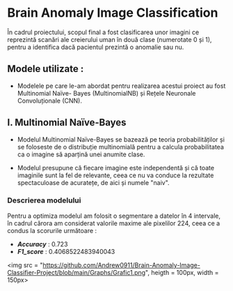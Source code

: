 # Brain Anomaly Image Classification

  În cadrul proiectului, scopul final a fost clasificarea unor imagini ce reprezintă scanări ale
creierului uman în două clase (numerotate 0 și 1), pentru a identifica dacă pacientul prezintă o
anomalie sau nu.

## Modele utilizate :

  - Modelele pe care le-am abordat pentru realizarea acestui proiect au fost Multinomial Naïve-
Bayes (MultinomialNB) și Rețele Neuronale Convoluționale (CNN).

## I. Multinomial Naïve-Bayes

  - Modelul Multinomial Naïve-Bayes se bazează pe teoria probabilităților și se foloseste de o
distribuție multinomială pentru a calcula probabilitatea ca o imagine să aparțină unei anumite
clase.

  - Modelul presupune că fiecare imagine este independentă și că toate imaginile sunt la fel de
relevante, ceea ce nu va conduce la rezultate spectaculoase de acuratețe, de aici și numele "naiv".

### Descrierea modelului

  Pentru a optimiza modelul am folosit o segmentare a datelor în 4 intervale, în cadrul cărora
am considerat valorile maxime ale pixelilor 224, ceea ce a condus la scorurile următoare :

  - ***Accuracy*** : 0.723
  - ***F1_score*** : 0.4068522483940043


<img src = "https://github.com/Andrew0911/Brain-Anomaly-Image-Classifier-Project/blob/main/Graphs/Grafic1.png", heigth = 100px, width = 150px>

